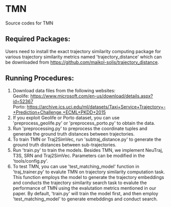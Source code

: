 # TMN
Source codes for TMN

## Required Packages:
Users need to install the exact trajectory similarity computing package for various trajectory similarity metrics named 'trajectory_distance' which can be downloaded from https://github.com/maikol-solis/trajectory_distance.

## Running Procedures:
1. Download data files from the following websites:  
    Geolife: https://www.microsoft.com/en-us/download/details.aspx?id=52367  
    Porto: https://archive.ics.uci.edu/ml/datasets/Taxi+Service+Trajectory+-+Prediction+Challenge,+ECML+PKDD+2015
2. If you exploit Geolife or Porto dataset, you can use 'preprocess_geolife.py' or 'preprocess_porto.py' to obtain the data.
3. Run 'preprocessing.py' to preprocess the coordinate tuples and generate the ground truth distances between trajectories.
4. To train TMN or Traj2SimVec, run 'subtraj_distance.py' to generate the ground truth distances between sub-trajectories.
5. Run 'train.py' to train the models. Besides TMN, we implement NeuTraj, T3S, SRN and Traj2SimVec. Parameters can be modified in the 'tools/config.py'.
6. To test TMN, you can use 'test_matching_model' function in 'traj_trainer.py' to evalute TMN on trajectory similarity computation task. This function employs the model to generate the trajectory embeddings and conducts the trajectory similarity search task to evalute the performance of TMN using the evalutation metrics mentioned in our paper. By default, 'train.py' will train the model first, and then employ 'test_matching_model' to generate emebddings and conduct search.
